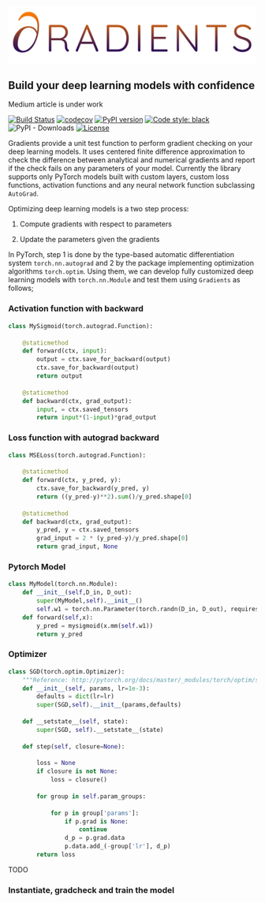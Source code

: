 <a href="url"><img src="https://raw.githubusercontent.com/Saran-nns/gradients/master/imgs/LOGO.jpg"></a>
## Build your deep learning models with confidence

Medium article is under work

[![Build Status](https://travis-ci.com/Saran-nns/gradients.svg?branch=main)](https://travis-ci.com/Saran-nns/gradients)
[![codecov](https://codecov.io/gh/Saran-nns/gradients/branch/main/graph/badge.svg)](https://codecov.io/gh/Saran-nns/gradients)
[![PyPI version](https://badge.fury.io/py/gradients.svg)](https://badge.fury.io/py/gradients)
[![Code style: black](https://img.shields.io/badge/code%20style-black-000000.svg)](https://github.com/psf/black)
![PyPI - Downloads](https://img.shields.io/pypi/dm/gradients.svg)
[![License](https://img.shields.io/badge/License-Apache%202.0-blue.svg)](https://opensource.org/licenses/Apache-2.0)

Gradients provide a unit test function to perform gradient checking on your deep learning models. It uses centered finite difference approximation to check the difference between analytical and numerical gradients and report if the check fails on any parameters of your model. Currently the library supports only PyTorch models built with custom layers, custom loss functions, activation functions and any neural network function subclassing `AutoGrad`.

Optimizing deep learning models is a two step process:

1. Compute gradients with respect to parameters

2. Update the parameters given the gradients
    
In PyTorch, step 1 is done by the type-based automatic differentiation system `torch.nn.autograd` and 2 by the package implementing optimization algorithms `torch.optim`. Using  them, we can develop fully customized deep learning models with `torch.nn.Module` and test them using `Gradients` as follows;

### Activation function with backward

```python
class MySigmoid(torch.autograd.Function):

    @staticmethod
    def forward(ctx, input):
        output = ctx.save_for_backward(output)
        ctx.save_for_backward(output)
        return output

    @staticmethod
    def backward(ctx, grad_output):
        input, = ctx.saved_tensors
        return input*(1-input)*grad_output
```

### Loss function with autograd backward

```python
class MSELoss(torch.autograd.Function):

    @staticmethod
    def forward(ctx, y_pred, y):
        ctx.save_for_backward(y_pred, y)
        return ((y_pred-y)**2).sum()/y_pred.shape[0]

    @staticmethod
    def backward(ctx, grad_output):
        y_pred, y = ctx.saved_tensors
        grad_input = 2 * (y_pred-y)/y_pred.shape[0]
        return grad_input, None
```
### Pytorch Model

```python
class MyModel(torch.nn.Module):
    def __init__(self,D_in, D_out):
        super(MyModel,self).__init__()
        self.w1 = torch.nn.Parameter(torch.randn(D_in, D_out), requires_grad=True)
    def forward(self,x):
        y_pred = mysigmoid(x.mm(self.w1))
        return y_pred
```
### Optimizer
```python
class SGD(torch.optim.Optimizer):
    """Reference: http://pytorch.org/docs/master/_modules/torch/optim/sgd.html#SGD"""
    def __init__(self, params, lr=1e-3):
        defaults = dict(lr=lr)
        super(SGD,self).__init__(params,defaults)

    def __setstate__(self, state):
        super(SGD, self).__setstate__(state)

    def step(self, closure=None):

        loss = None
        if closure is not None:
            loss = closure()

        for group in self.param_groups:

            for p in group['params']:
                if p.grad is None:
                    continue
                d_p = p.grad.data
                p.data.add_(-group['lr'], d_p)
        return loss
```
TODO
### Instantiate, gradcheck and train the model




